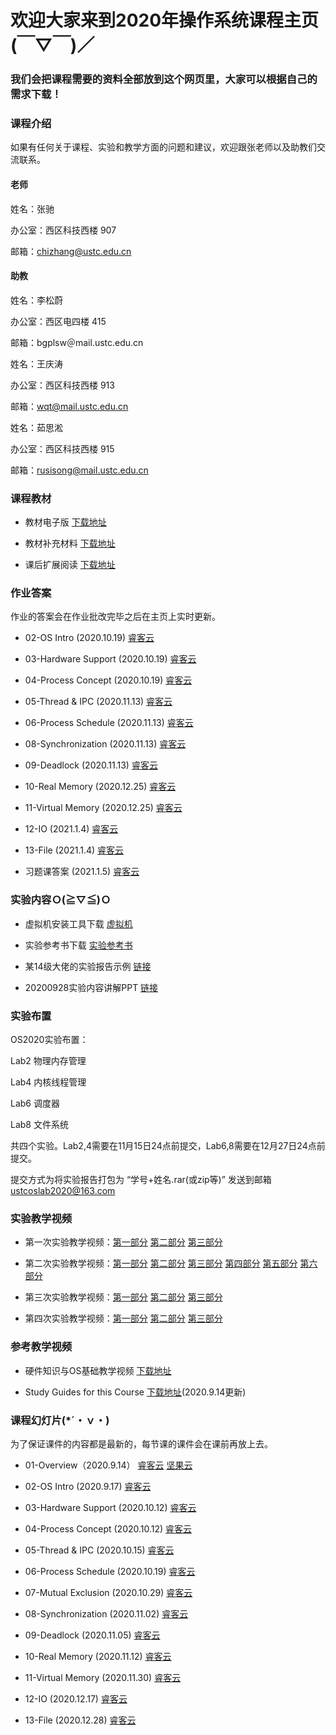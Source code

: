 #      欢迎大家来到2020年操作系统课程主页(￣▽￣)／
###    我们会把课程需要的资料全部放到这个网页里，大家可以根据自己的需求下载！

### 课程介绍

如果有任何关于课程、实验和教学方面的问题和建议，欢迎跟张老师以及助教们交流联系。

#### 老师
姓名：张驰 

办公室：西区科技西楼 907

邮箱：chizhang@ustc.edu.cn

#### 助教
姓名：李松蔚 

办公室：西区电四楼 415

邮箱：bgplsw＠mail.ustc.edu.cn

姓名：王庆涛

办公室：西区科技西楼 913

邮箱：wqt@mail.ustc.edu.cn

姓名：茹思淞

办公室：西区科技西楼 915

邮箱：rusisong@mail.ustc.edu.cn


### 课程教材
* 教材电子版 [下载地址](https://rec.ustc.edu.cn/share/980be180-f109-11ea-907f-8dd1dfcb2512)

* 教材补充材料 [下载地址](https://rec.ustc.edu.cn/share/d1880f40-f109-11ea-a49b-257f9e21ece8)

* 课后扩展阅读 [下载地址](https://rec.ustc.edu.cn/share/54a6ae80-f10a-11ea-9e24-2d9a9d13efb9)

### 作业答案

作业的答案会在作业批改完毕之后在主页上实时更新。

* 02-OS Intro (2020.10.19) [睿客云](https://rec.ustc.edu.cn/share/6ed6c730-11ff-11eb-909b-b1abf2fc8786)

* 03-Hardware Support (2020.10.19) [睿客云](https://rec.ustc.edu.cn/share/8b6a4890-11ff-11eb-8364-e7002672d767)

* 04-Process Concept (2020.10.19) [睿客云](https://rec.ustc.edu.cn/share/a35dbdc0-11ff-11eb-9364-db6b8119d8b6)

* 05-Thread & IPC (2020.11.13) [睿客云](https://rec.ustc.edu.cn/share/0cc97b10-24eb-11eb-9c6c-1de7d688a8b7)

* 06-Process Schedule (2020.11.13) [睿客云](https://rec.ustc.edu.cn/share/7bee8b60-27d0-11eb-ab3c-6d381d3d84e7)

* 08-Synchronization (2020.11.13) [睿客云](https://rec.ustc.edu.cn/share/513892d0-24ed-11eb-a4b5-1bc5fc744a51)

* 09-Deadlock (2020.11.13) [睿客云](https://rec.ustc.edu.cn/share/25b5dcc0-24eb-11eb-97f9-c317af655381)

* 10-Real Memory (2020.12.25) [睿客云](https://rec.ustc.edu.cn/share/d5c8d700-4670-11eb-a52e-678434224cad)

* 11-Virtual Memory (2020.12.25) [睿客云](https://rec.ustc.edu.cn/share/ca189a30-4670-11eb-91b8-7fbf5ed84e99)

* 12-IO (2021.1.4) [睿客云](https://rec.ustc.edu.cn/share/62186090-4e3f-11eb-9c7c-09b590124274)

* 13-File (2021.1.4) [睿客云](https://rec.ustc.edu.cn/share/6dc8a340-4e3f-11eb-86ba-3356a52a6d5f)

* 习题课答案 (2021.1.5) [睿客云](https://rec.ustc.edu.cn/share/ee011aa0-4f5b-11eb-95cf-2bd2a7f10434)

### 实验内容Ｏ(≧▽≦)Ｏ

* 虚拟机安装工具下载 [虚拟机](https://rec.ustc.edu.cn/share/a81466b0-e14a-11ea-9165-754326c34647) 

* 实验参考书下载 [实验参考书](https://rec.ustc.edu.cn/share/1e04a830-f10f-11ea-bd51-0946cf0407d9) 

* 某14级大佬的实验报告示例 [链接](https://rec.ustc.edu.cn/share/d85e4760-f807-11ea-a05a-03fe566e9296)

* 20200928实验内容讲解PPT [链接](https://rec.ustc.edu.cn/share/d89f5620-fe61-11ea-ba64-c55655d79c23)

### 实验布置

OS2020实验布置：

Lab2 物理内存管理

Lab4 内核线程管理

Lab6 调度器

Lab8 文件系统

共四个实验。Lab2,4需要在11月15日24点前提交，Lab6,8需要在12月27日24点前提交。

提交方式为将实验报告打包为 “学号+姓名.rar(或zip等)” 发送到邮箱 ustcoslab2020@163.com

### 实验教学视频

* 第一次实验教学视频：[第一部分](https://www.bilibili.com/video/av32411771/?p=1 "Title") [第二部分](https://www.bilibili.com/video/av32411771/?p=2 "Title") [第三部分](https://www.bilibili.com/video/av32411771/?p=3 "Title")

* 第二次实验教学视频：[第一部分](https://www.bilibili.com/video/av32411771/?p=4 "Title") [第二部分](https://www.bilibili.com/video/av32411771/?p=5 "Title") [第三部分](https://www.bilibili.com/video/av32411771/?p=6 "Title") [第四部分](https://www.bilibili.com/video/av32411771/?p=7 "Title") [第五部分](https://www.bilibili.com/video/av32411771/?p=8 "Title") [第六部分](https://www.bilibili.com/video/av32411771/?p=9 "Title")

* 第三次实验教学视频：[第一部分](https://www.bilibili.com/video/av32411771/?p=10 "Title") [第二部分](https://www.bilibili.com/video/av32411771/?p=11 "Title") [第三部分](https://www.bilibili.com/video/av32411771/?p=12 "Title")

* 第四次实验教学视频：[第一部分](https://www.bilibili.com/video/av32411771/?p=13 "Title") [第二部分](https://www.bilibili.com/video/av32411771/?p=14 "Title") [第三部分](https://www.bilibili.com/video/av32411771/?p=15 "Title")



### 参考教学视频

* 硬件知识与OS基础教学视频 [下载地址](https://rec.ustc.edu.cn/share/0806a9c0-f10c-11ea-9afd-a767aeed85f7)

* Study Guides for this Course [下载地址](https://rec.ustc.edu.cn/share/680bd780-f652-11ea-8381-eb5a788f739e)(2020.9.14更新)




### 课程幻灯片(*´・ｖ・)

为了保证课件的内容都是最新的，每节课的课件会在课前再放上去。

* 01-Overview（2020.9.14） [睿客云](https://rec.ustc.edu.cn/share/ee63d890-f62b-11ea-ab13-9567955c787e) [坚果云](https://www.jianguoyun.com/p/DZdujK8Q2qngBxihm70D)

* 02-OS Intro (2020.9.17) [睿客云](https://rec.ustc.edu.cn/share/5fc307f0-f888-11ea-9368-872fc20c8a68)

* 03-Hardware Support (2020.10.12) [睿客云](https://rec.ustc.edu.cn/share/ace74710-0c49-11eb-a4bb-9f0f57e5535b)

* 04-Process Concept (2020.10.12) [睿客云](https://rec.ustc.edu.cn/share/b9678390-0c49-11eb-a7c7-d5067698400e)

* 05-Thread & IPC (2020.10.15) [睿客云](https://rec.ustc.edu.cn/share/1ac7e5b0-0ea3-11eb-bccd-354234964e2e)

* 06-Process Schedule (2020.10.19) [睿客云](https://rec.ustc.edu.cn/share/b0c520a0-11d1-11eb-94e9-89fb073fb0a3)

* 07-Mutual Exclusion (2020.10.29) [睿客云](https://rec.ustc.edu.cn/share/82efbc60-19a2-11eb-9ec4-ad8927e559de)

* 08-Synchronization (2020.11.02) [睿客云](https://rec.ustc.edu.cn/share/889fc3e0-1cd2-11eb-85bb-fbe0a7c392d2)

* 09-Deadlock (2020.11.05) [睿客云](https://rec.ustc.edu.cn/share/cd896120-1f1a-11eb-a687-a3825bf6cf5f)

* 10-Real Memory (2020.11.12) [睿客云](https://rec.ustc.edu.cn/share/ac90f3d0-24a3-11eb-9640-816016fcc20e)

* 11-Virtual Memory (2020.11.30) [睿客云](https://rec.ustc.edu.cn/share/428b5560-32dd-11eb-8a09-ed609c9926b7)

* 12-IO (2020.12.17) [睿客云](https://rec.ustc.edu.cn/share/c8b85830-400f-11eb-9814-8b4536d160d0)

* 13-File (2020.12.28) [睿客云](https://rec.ustc.edu.cn/share/a499ce10-48bb-11eb-9943-a3a89b4e0102)

